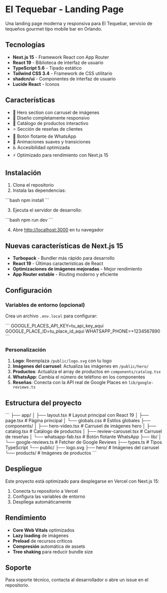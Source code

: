 # El Tequebar - Landing Page

Una landing page moderna y responsiva para El Tequebar, servicio de tequeños gourmet tipo mobile bar en Orlando.

## Tecnologías

- **Next.js 15** - Framework React con App Router
- **React 19** - Biblioteca de interfaz de usuario
- **TypeScript 5.6** - Tipado estático
- **Tailwind CSS 3.4** - Framework de CSS utilitario
- **shadcn/ui** - Componentes de interfaz de usuario
- **Lucide React** - Iconos

## Características

- 🎥 Hero section con carrusel de imágenes
- 📱 Diseño completamente responsivo
- 🛒 Catálogo de productos interactivo
- ⭐ Sección de reseñas de clientes
- 💬 Botón flotante de WhatsApp
- 🎨 Animaciones suaves y transiciones
- ♿ Accesibilidad optimizada
- ⚡ Optimizado para rendimiento con Next.js 15

## Instalación

1. Clona el repositorio
2. Instala las dependencias:

\`\`\`bash
npm install
\`\`\`

3. Ejecuta el servidor de desarrollo:

\`\`\`bash
npm run dev
\`\`\`

4. Abre [http://localhost:3000](http://localhost:3000) en tu navegador

## Nuevas características de Next.js 15

- **Turbopack** - Bundler más rápido para desarrollo
- **React 19** - Últimas características de React
- **Optimizaciones de imágenes mejoradas** - Mejor rendimiento
- **App Router estable** - Routing moderno y eficiente

## Configuración

### Variables de entorno (opcional)

Crea un archivo `.env.local` para configurar:

\`\`\`
GOOGLE_PLACES_API_KEY=tu_api_key_aqui
GOOGLE_PLACE_ID=tu_place_id_aqui
WHATSAPP_PHONE=+1234567890
\`\`\`

### Personalización

1. **Logo**: Reemplaza `/public/logo.svg` con tu logo
2. **Imágenes del carrusel**: Actualiza las imágenes en `/public/hero/`
3. **Productos**: Actualiza el array de productos en `components/catalog.tsx`
4. **WhatsApp**: Cambia el número de teléfono en los componentes
5. **Reseñas**: Conecta con la API real de Google Places en `lib/google-reviews.ts`

## Estructura del proyecto

\`\`\`
├── app/
│   ├── layout.tsx          # Layout principal con React 19
│   ├── page.tsx            # Página principal
│   └── globals.css         # Estilos globales
├── components/
│   ├── hero-video.tsx      # Carrusel de imágenes hero
│   ├── catalog.tsx         # Catálogo de productos
│   ├── review-carousel.tsx # Carrusel de reseñas
│   └── whatsapp-fab.tsx    # Botón flotante WhatsApp
├── lib/
│   └── google-reviews.ts   # Fetcher de Google Reviews
├── types.ts                # Tipos TypeScript
└── public/
    ├── logo.svg
    ├── hero/               # Imágenes del carrusel
    └── products/           # Imágenes de productos
\`\`\`

## Despliegue

Este proyecto está optimizado para desplegarse en Vercel con Next.js 15:

1. Conecta tu repositorio a Vercel
2. Configura las variables de entorno
3. Despliega automáticamente

## Rendimiento

- **Core Web Vitals** optimizados
- **Lazy loading** de imágenes
- **Preload** de recursos críticos
- **Compresión** automática de assets
- **Tree shaking** para reducir bundle size

## Soporte

Para soporte técnico, contacta al desarrollador o abre un issue en el repositorio.
